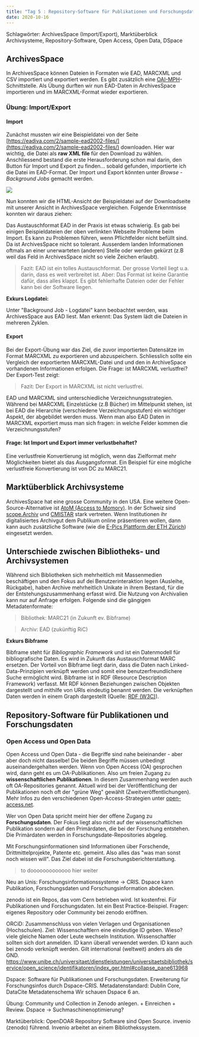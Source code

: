 ```yaml
---
title: "Tag 5 : Repository-Software für Publikationen und Forschungsdaten"
date: 2020-10-16
---
```


Schlagwörter: ArchivesSpace (Import/Export), Marktüberblick Archivsysteme, Repository-Software, Open Access, Open Data, DSpace

## ArchivesSpace

In ArchivesSpace können Dateien in Formaten wie EAD, MARCXML und CSV importiert und exportiert werden. Es gibt zusätzlich eine [OAI-MPH](https://www.openarchives.org/pmh/)-Schnittstelle.
Als Übung durften wir nun EAD-Daten in ArchivesSpace importieren und im MARCXML-Format wieder exportieren.

### Übung: Import/Export

#### Import

Zunächst mussten wir eine Beispieldatei von der Seite [https://eadiva.com/2/sample-ead2002-files/](https://eadiva.com/2/sample-ead2002-files/) downloaden. Hier war wichtig, die Datei als **raw XML file** für den Download zu wählen. Anschliessend bestand die erste Herausforderung schon mal darin, den Button für Import und Export zu finden... sobald gefunden, importierte ich die Datei im EAD-Format. Der Import und Export könnten unter *Browse* - *Background Jobs* gemacht werden.

![]({{site.baseurl}}/images/archivesspace_import.png)

Nun konnten wir die HTML-Ansicht der Beispieldatei auf der Downloadseite mit unserer Ansicht in ArchivesSpace vergleichen. Folgende Erkenntnisse konnten wir daraus ziehen:

Das Austauschformat EAD in der Praxis ist etwas schwierig. Es gab bei einigen Beispieldateien der oben verlinkten Webseite Probleme beim Import. Es kann zu Problemen führen, wenn Pflichtfelder nicht befüllt sind. Da ist ArchivesSpace nicht so tolerant. Ausserdem landen Informationen oftmals an einer unerwarteten (anderen) Stelle oder werden gekürzt (z.B weil das Feld in ArchivesSpace nicht so viele Zeichen erlaubt).

> Fazit: EAD ist ein tolles Austauschformat. Der grosse Vorteil liegt u.a. darin, dass es weit verbreitet ist. Aber: Das Format ist keine Garantie dafür, dass alles klappt. Es gibt fehlerhafte Dateien oder der Fehler kann bei der Software liegen.

**Exkurs Logdatei:** 

Unter "Background Job - Logdatei" kann beobachtet werden, was ArchivesSpace aus EAD liest. Man erkennt: Das System lädt die Dateien in mehreren Zyklen.

#### Export

Bei der Export-Übung war das Ziel, die zuvor importierten Datensätze im Format MARCXML zu exportieren und abzuspeichern. Schliesslich sollte ein Vergleich der exportierten MARCXML-Datei und und den in ArchiveSpace vorhandenen Informationen erfolgen. Die Frage: ist MARCXML verlustfrei? Der Export-Test zeigt:
> Fazit: Der Export in MARCXML ist nicht verlustfrei.

EAD und MARCXML sind unterschiedliche Verzeichnungsstrategien. Während bei MARCXML Einzelstücke (z.B Bücher) im Mittelpunkt stehen, ist bei EAD die Hierarchie (verschiedene Verzeichnungsstufen) ein wichtiger Aspekt, der abgebildet werden muss. Wenn man also EAD Daten in MARCXML exportiert muss man sich fragen: in welche Felder kommen die Verzeichnungsstufen?

#### Frage: Ist Import und Export immer verlustbehaftet?

Eine verlustfreie Konvertierung ist möglich, wenn das Zielformat mehr Möglichkeiten bietet als das Ausgangsformat. Ein Beispiel für eine mögliche verlustfreie Konvertierung ist von DC zu MARC21.


## Marktüberblick Archivsysteme

ArchivesSpace hat eine grosse Community in den USA. Eine weitere Open-Source-Alternative ist [AtoM (Access to Momory)](https://www.accesstomemory.org/en/). In der Schweiz sind [scope.Archiv](https://www.scope.ch/de/) und [CMISTAR](https://cmiag.ch/) stark vertreten.
Wenn Institutionen ihr digitalisiertes Archivgut dem Publikum online präsentieren wollen, dann kann auch zusätzliche Software (wie die [E-Pics Plattform der ETH Zürich](https://www.e-pics.ethz.ch/de/home/)) eingesetzt werden.

## Unterschiede zwischen Bibliotheks- und Archivsystemen

Während sich Bibliotheken sich mehrheitlich mit Massenmedien beschäftigen und den Fokus auf dei Benutzerinteraktion legen (Ausleihe, Rückgabe), haben Archive mehrheitlich Unikate in ihrem Bestand, für die der Entstehungszusammenhang erfasst wird. Die Nutzung von Archivalien kann nur auf Anfrage erfolgen. 
Folgende sind die gängigen Metadatenformate:

> Bibliothek: MARC21 (in Zukunft ev. Bibframe)

> Archiv: EAD (zukünftig RiC)

**Exkurs Bibframe**

Bibframe steht für *Bibliographic Framework* und ist ein Datenmodell für bibliografische Daten. Es wird in Zukunft das Austauschformat MARC ersetzen. Der Vorteil von Bibframe liegt darin, dass die Daten nach Linked-Data-Prinzipien verknüpft werden und somit eine benutzerfreundlichere Suche ermöglicht wird. Bibframe ist in RDF (Resource Description Framework) verfasst. Mit RDF können Beziehungen zwischen Objekten dargestellt und mithilfe von URIs eindeutig benannt werden. Die verknüpften Daten werden in einem Graph dargestellt (Quelle: [RDF (W3C)](https://www.w3.org/RDF/)).

## Repository-Software für Publikationen und Forschungsdaten

### Open Access und Open Data
Open Access und Open Data - die Begriffe sind nahe beieinander - aber aber doch nicht dasselbe! Die beiden Begriffe müssen unbedingt auseinandergehalten werden. Wenn von Open Access (OA) gesprochen wird, dann geht es um OA-Publikationen. Also um freien Zugang zu **wissenschaftlichen Publikationen**. In diesem Zusammenhang werden auch oft OA-Repositories genannt. Aktuell wird bei der Veröffentlichung der Publikationen noch oft der "grüne Weg" gewählt (Zweitveröffentlichungen). Mehr Infos zu den verschiedenen Open-Access-Strategien unter [open-access.net](https://open-access.net/informationen-zu-open-access/open-access-strategien).

Wer von Open Data spricht meint hier der offene Zugang zu **Forschungsdaten**. Der Fokus liegt also nicht auf der wissenschaftlichen Publikation sondern auf den Primärdaten, die bei der Forschung entstehen. Die Primärdaten werden in Forschungsdate-Repositories abgeleg.

Mit Forschungsinformationen sind Informationen über Forschende, Drittmittelprojekte, Patente etc. gemeint. Also alles das "was man sonst noch wissen will". Das Ziel dabei ist die Forschungsberichterstattung.

> to dooooooooooooo hier weiter 


Neu an Unis: Forschungsinformationssysteme -> CRIS. Dspace kann Publikation, Forschungsdaten und Forschungsinformation abdecken.

zenodo ist ein Repos, das vom Cern betrieben wird. Ist kostenfrei. Für Publikationen und Forschungsdaten. Ist ein Best Practice-Beispiel.
Fragen: eigenes Repository oder Community bei zenodo eröffnen.

ORCiD: Zusammenschluss von vielen Verlagen und Organisationen (Hochschulen). Ziel: Wissenschaftlern eine eindeutige ID geben. Wieso? viele gleiche Namen oder Leute wechseln Institution.
Wissenschaftler sollten sich dort anmelden. ID kann überall verwendet werden. ID kann auch bei zenodo verknüpft werden. Gilt international (weltweit) anders als die GND.
https://www.unibe.ch/universitaet/dienstleistungen/universitaetsbibliothek/service/open_science/identifikatoren/index_ger.html#collapse_pane613968

Dspace:
Software für Publikationen und Forschungsdaten. Erweiterung für Forschungsinfos durch Dspace-CRIS.
Metadatenstandard: Dublin Core, DataCite Metadatenschema
Wir schauen Dspace 6 an.

Übung: 
Community und Collection in Zenodo anlegen. + Einreichen + Review.
Dspace -> Suchmaschinenoptimierung?

Marktüberblick: OpenDOAR
Repository Software sind Open Source.
invenio (zenodo) führend. Invenio arbeitet an einem Bibliothekssystem.





